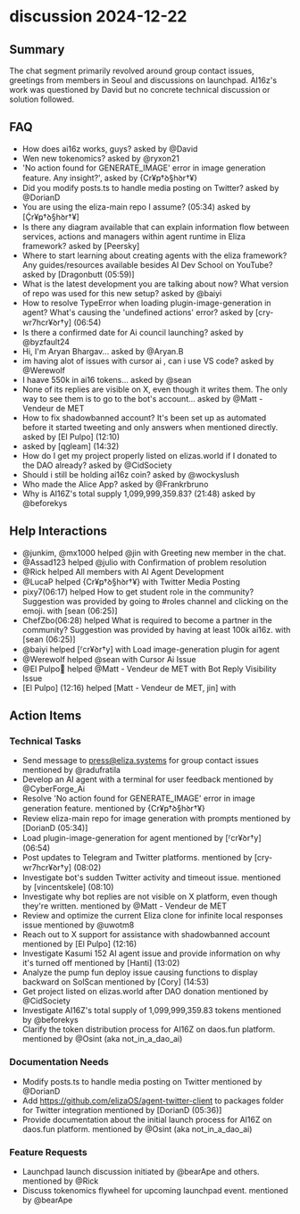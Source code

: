 # discussion 2024-12-22

## Summary
The chat segment primarily revolved around group contact issues, greetings from members in Seoul and discussions on launchpad. AI16z's work was questioned by David but no concrete technical discussion or solution followed.

## FAQ
- How does ai16z works, guys? asked by @David
- Wen new tokenomics? asked by @ryxon21
- 'No action found for GENERATE_IMAGE' error in image generation feature. Any insight?', asked by {Cr¥ҏ†ꝺ§hꝺr†¥}
- Did you modify posts.ts to handle media posting on Twitter? asked by @DorianD
- You are using the eliza-main repo I assume? (05:34) asked by [Ḉr¥ҏ†ꝺ§hꝺr†¥]
- Is there any diagram available that can explain information flow between services, actions and managers within agent runtime in Eliza framework? asked by [Peersky]
- Where to start learning about creating agents with the eliza framework? Any guides/resources available besides AI Dev School on YouTube? asked by [Dragonbutt (05:59)]
- What is the latest development you are talking about now? What version of repo was used for this new setup? asked by @baiyi
- How to resolve TypeError when loading plugin-image-generation in agent? What's causing the 'undefined actions' error? asked by [cry-wr7hcr¥ꝺr†y] (06:54)
- Is there a confirmed date for Ai council launching? asked by @byzfault24
- Hi, I'm Aryan Bhargav... asked by @Aryan.B
- im having alot of issues with cursor ai , can i use VS code? asked by @Werewolf
- I haave 550k in ai16 tokens... asked by @sean
- None of its replies are visible on X, even though it writes them. The only way to see them is to go to the bot's account... asked by @Matt - Vendeur de MET
- How to fix shadowbanned account? It's been set up as automated before it started tweeting and only answers when mentioned directly. asked by [El Pulpo] (12:10)
-  asked by [qgleam] (14:32)
- How do I get my project properly listed on elizas.world if I donated to the DAO already? asked by @CidSociety
- Should i still be holding ai16z coin? asked by @wockyslush
- Who made the Alice App? asked by @Frankrbruno
- Why is AI16Z's total supply 1,099,999,359.83? (21:48) asked by @beforekys

## Help Interactions
- @junkim, @mx1000 helped @jin with Greeting new member in the chat.
- @Assad123 helped @julio with Confirmation of problem resolution
- @Rick helped All members with AI Agent Development
- @LucaP helped {Cr¥ҏ†ꝺ§hꝺr†¥} with Twitter Media Posting
- pixy7(06:17) helped How to get student role in the community? Suggestion was provided by going to #roles channel and clicking on the emoji. with [sean (06:25)]
- ChefZbo(06:28) helped What is required to become a partner in the community? Suggestion was provided by having at least 100k ai16z. with [sean (06:25)]
- @baiyi helped [⸢cr¥ꝺr†y] with Load image-generation plugin for agent
- @Werewolf helped @sean with Cursor Ai Issue
- @El Pulpo🐙 helped @Matt - Vendeur de MET with Bot Reply Visibility Issue
- [El Pulpo] (12:16) helped [Matt - Vendeur de MET, jin] with 

## Action Items

### Technical Tasks
- Send message to press@eliza.systems for group contact issues mentioned by @radufratila
- Develop an AI agent with a terminal for user feedback mentioned by @CyberForge_Ai
- Resolve 'No action found for GENERATE_IMAGE' error in image generation feature. mentioned by {Cr¥ҏ†ꝺ§hꝺr†¥}
- Review eliza-main repo for image generation with prompts mentioned by [DorianD (05:34)]
- Load plugin-image-generation for agent mentioned by [⸢cr¥ꝺr†y] (06:54)
- Post updates to Telegram and Twitter platforms. mentioned by [cry-wr7hcr¥ꝺr†y] (08:02)
- Investigate bot's sudden Twitter activity and timeout issue. mentioned by [vincentskele] (08:10)
- Investigate why bot replies are not visible on X platform, even though they're written. mentioned by @Matt - Vendeur de MET
- Review and optimize the current Eliza clone for infinite local responses issue mentioned by @uwotm8
- Reach out to X support for assistance with shadowbanned account mentioned by [El Pulpo] (12:16)
- Investigate Kasumi 152 AI agent issue and provide information on why it's turned off mentioned by [Hanti] (13:02)
- Analyze the pump fun deploy issue causing functions to display backward on SolScan mentioned by [Cory] (14:53)
- Get project listed on elizas.world after DAO donation mentioned by @CidSociety
- Investigate AI16Z's total supply of 1,099,999,359.83 tokens mentioned by @beforekys
- Clarify the token distribution process for AI16Z on daos.fun platform. mentioned by @Osint (aka not_in_a_dao_ai)

### Documentation Needs
- Modify posts.ts to handle media posting on Twitter mentioned by @DorianD
- Add https://github.com/elizaOS/agent-twitter-client to packages folder for Twitter integration mentioned by [DorianD (05:36)]
- Provide documentation about the initial launch process for AI16Z on daos.fun platform. mentioned by @Osint (aka not_in_a_dao_ai)

### Feature Requests
- Launchpad launch discussion initiated by @bearApe and others. mentioned by @Rick
- Discuss tokenomics flywheel for upcoming launchpad event. mentioned by @bearApe